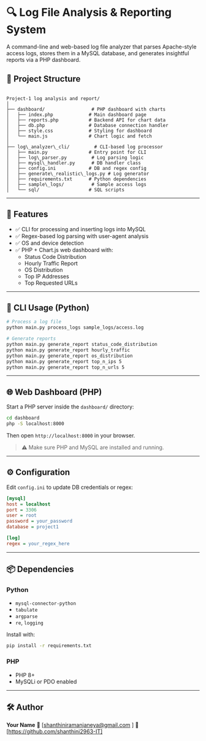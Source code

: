 # 🔍 Log File Analysis & Reporting System

A command-line and web-based log file analyzer that parses Apache-style access logs, stores them in a MySQL database, and generates insightful reports via a PHP dashboard.

## 📁 Project Structure

```

Project-1 log analysis and report/
│
├── dashboard/                 # PHP dashboard with charts
│   ├── index.php             # Main dashboard page
│   ├── reports.php           # Backend API for chart data
│   ├── db.php                # Database connection handler
│   ├── style.css             # Styling for dashboard
│   └── main.js               # Chart logic and fetch
│
├── log\_analyzer\_cli/         # CLI-based log processor
│   ├── main.py               # Entry point for CLI
│   ├── log\_parser.py         # Log parsing logic
│   ├── mysql\_handler.py      # DB handler class
│   ├── config.ini            # DB and regex config
│   ├── generate\_realistic\_logs.py # Log generator
│   ├── requirements.txt      # Python dependencies
│   ├── sample\_logs/          # Sample access logs
│   └── sql/                  # SQL scripts

````

---

## 🚀 Features

- ✅ CLI for processing and inserting logs into MySQL
- ✅ Regex-based log parsing with user-agent analysis
- ✅ OS and device detection
- ✅ PHP + Chart.js web dashboard with:
  - Status Code Distribution
  - Hourly Traffic Report
  - OS Distribution
  - Top IP Addresses
  - Top Requested URLs

---

## 🐍 CLI Usage (Python)

```bash
# Process a log file
python main.py process_logs sample_logs/access.log

# Generate reports
python main.py generate_report status_code_distribution
python main.py generate_report hourly_traffic
python main.py generate_report os_distribution
python main.py generate_report top_n_ips 5
python main.py generate_report top_n_urls 5
````

---

## 🌐 Web Dashboard (PHP)

Start a PHP server inside the `dashboard/` directory:

```bash
cd dashboard
php -S localhost:8000
```

Then open `http://localhost:8000` in your browser.

> ⚠️ Make sure PHP and MySQL are installed and running.

---

## ⚙️ Configuration

Edit `config.ini` to update DB credentials or regex:

```ini
[mysql]
host = localhost
port = 3306
user = root
password = your_password
database = project1

[log]
regex = your_regex_here
```

---

## 📦 Dependencies

### Python

* `mysql-connector-python`
* `tabulate`
* `argparse`
* `re`, `logging`

Install with:

```bash
pip install -r requirements.txt
```

### PHP

* PHP 8+
* MySQLi or PDO enabled

---

## 🛠️ Author

**Your Name**
📧 \[shanthiniramanjaneya@gmail.com ]
🔗 \[https://github.com/shanthini2963-IT]

